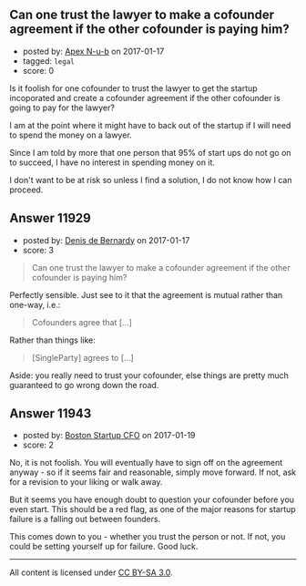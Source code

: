 ## Can one trust the lawyer to make a cofounder agreement if the other cofounder is paying him?

- posted by: [Apex N-u-b](https://stackexchange.com/users/7796589/apex-n-u-b) on 2017-01-17
- tagged: `legal`
- score: 0

Is it foolish for one cofounder to trust the lawyer to get the startup incoporated and create a cofounder agreement if the other cofounder is going to pay for the lawyer?

I am at the point where it might have to back out of the startup if I will need to spend the money on a lawyer.

Since I am told by more that one person that 95% of start ups do not go on to succeed, I have no interest in spending money on it.

I don't want to be at risk so unless I find a solution, I do not know how I can proceed.


## Answer 11929

- posted by: [Denis de Bernardy](https://stackexchange.com/users/182468/denis-de-bernardy) on 2017-01-17
- score: 3

> Can one trust the lawyer to make a cofounder agreement if the other cofounder is paying him?

Perfectly sensible. Just see to it that the agreement is mutual rather than one-way, i.e.:

> Cofounders agree that [...]

Rather than things like:

> [SingleParty] agrees to [...]

Aside: you really need to trust your cofounder, else things are pretty much guaranteed to go wrong down the road.


## Answer 11943

- posted by: [Boston Startup CFO](https://stackexchange.com/users/9992633/boston-startup-cfo) on 2017-01-19
- score: 2

No, it is not foolish.  You will eventually have to sign off on the agreement anyway - so if it seems fair and reasonable, simply move forward. If not, ask for a revision to your liking or walk away.

But it seems you have enough doubt to question your cofounder before you even start. This should be a red flag, as one of the major reasons for startup failure is a falling out between founders.

This comes down to you - whether you trust the person or not.  If not, you could be setting yourself up for failure.  Good luck.



---

All content is licensed under [CC BY-SA 3.0](https://creativecommons.org/licenses/by-sa/3.0/).
